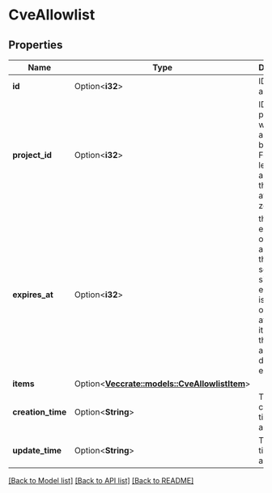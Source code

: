 # CveAllowlist

## Properties

Name | Type | Description | Notes
------------ | ------------- | ------------- | -------------
**id** | Option<**i32**> | ID of the allowlist | [optional]
**project_id** | Option<**i32**> | ID of the project which the allowlist belongs to.  For system level allowlist this attribute is zero. | [optional]
**expires_at** | Option<**i32**> | the time for expiration of the allowlist, in the form of seconds since epoch.  This is an optional attribute, if it's not set the CVE allowlist does not expire. | [optional]
**items** | Option<[**Vec<crate::models::CveAllowlistItem>**](CVEAllowlistItem.md)> |  | [optional]
**creation_time** | Option<**String**> | The creation time of the allowlist. | [optional]
**update_time** | Option<**String**> | The update time of the allowlist. | [optional]

[[Back to Model list]](../README.md#documentation-for-models) [[Back to API list]](../README.md#documentation-for-api-endpoints) [[Back to README]](../README.md)


